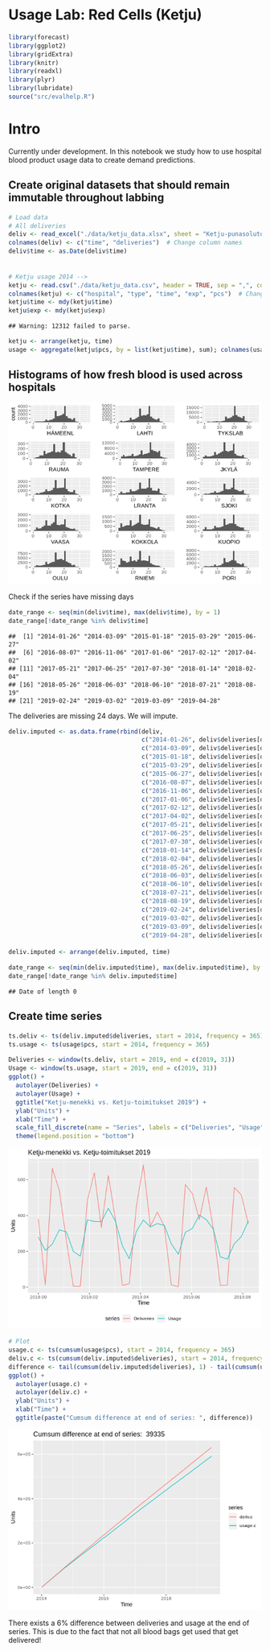 Usage Lab: Red Cells (Ketju)
================

``` r
library(forecast)
library(ggplot2)
library(gridExtra)
library(knitr)
library(readxl)
library(plyr)
library(lubridate)
source("src/evalhelp.R")
```

# Intro

Currently under development. In this notebook we study how to use
hospital blood product usage data to create demand
predictions.

## Create original datasets that should remain immutable throughout labbing

``` r
# Load data
# All deliveries
deliv <- read_excel("./data/ketju_data.xlsx", sheet = "Ketju-punasolutoimitukset 2014-")[, c('Päivämäärä', 'Toimitukset')]
colnames(deliv) <- c("time", "deliveries")  # Change column names
deliv$time <- as.Date(deliv$time)


# Ketju usage 2014 -->
ketju <- read.csv("./data/ketju_data.csv", header = TRUE, sep = ",", colClasses=c("NULL", NA, "NULL", "NULL", "NULL", NA, "NULL", "NULL", NA, NA, NA))
colnames(ketju) <- c("hospital", "type", "time", "exp", "pcs")  # Change column names
ketju$time <- mdy(ketju$time)
ketju$exp <- mdy(ketju$exp)
```

    ## Warning: 12312 failed to parse.

``` r
ketju <- arrange(ketju, time)
usage <- aggregate(ketju$pcs, by = list(ketju$time), sum); colnames(usage) <- c("time", "pcs")
```

## Histograms of how fresh blood is used across hospitals

![](ketju_usage_lab_files/figure-gfm/unnamed-chunk-2-1.png)<!-- -->

Check if the series have missing days

``` r
date_range <- seq(min(deliv$time), max(deliv$time), by = 1)
date_range[!date_range %in% deliv$time]
```

    ##  [1] "2014-01-26" "2014-03-09" "2015-01-18" "2015-03-29" "2015-06-27"
    ##  [6] "2016-08-07" "2016-11-06" "2017-01-06" "2017-02-12" "2017-04-02"
    ## [11] "2017-05-21" "2017-06-25" "2017-07-30" "2018-01-14" "2018-02-04"
    ## [16] "2018-05-26" "2018-06-03" "2018-06-10" "2018-07-21" "2018-08-19"
    ## [21] "2019-02-24" "2019-03-02" "2019-03-09" "2019-04-28"

The deliveries are missing 24 days. We will impute.

``` r
deliv.imputed <- as.data.frame(rbind(deliv,
                                     c("2014-01-26", deliv$deliveries[deliv$time == "2014-01-19"]),
                                     c("2014-03-09", deliv$deliveries[deliv$time == "2014-03-02"]),
                                     c("2015-01-18", deliv$deliveries[deliv$time == "2015-01-11"]),
                                     c("2015-03-29", deliv$deliveries[deliv$time == "2015-03-22"]),
                                     c("2015-06-27", deliv$deliveries[deliv$time == "2015-06-20"]),
                                     c("2016-08-07", deliv$deliveries[deliv$time == "2016-07-31"]),
                                     c("2016-11-06", deliv$deliveries[deliv$time == "2016-10-30"]),
                                     c("2017-01-06", deliv$deliveries[deliv$time == "2016-12-30"]),
                                     c("2017-02-12", deliv$deliveries[deliv$time == "2017-02-05"]),
                                     c("2017-04-02", deliv$deliveries[deliv$time == "2017-03-26"]),
                                     c("2017-05-21", deliv$deliveries[deliv$time == "2017-05-14"]),
                                     c("2017-06-25", deliv$deliveries[deliv$time == "2017-06-18"]),
                                     c("2017-07-30", deliv$deliveries[deliv$time == "2017-07-23"]),
                                     c("2018-01-14", deliv$deliveries[deliv$time == "2018-01-07"]),
                                     c("2018-02-04", deliv$deliveries[deliv$time == "2018-01-28"]),
                                     c("2018-05-26", deliv$deliveries[deliv$time == "2018-05-19"]),
                                     c("2018-06-03", deliv$deliveries[deliv$time == "2018-05-27"]),
                                     c("2018-06-10", deliv$deliveries[deliv$time == "2018-06-04"]),
                                     c("2018-07-21", deliv$deliveries[deliv$time == "2018-07-14"]),
                                     c("2018-08-19", deliv$deliveries[deliv$time == "2018-08-12"]),
                                     c("2019-02-24", deliv$deliveries[deliv$time == "2019-02-17"]),
                                     c("2019-03-02", deliv$deliveries[deliv$time == "2019-02-23"]),
                                     c("2019-03-09", deliv$deliveries[deliv$time == "2019-03-03"]),
                                     c("2019-04-28", deliv$deliveries[deliv$time == "2019-04-21"]))); colnames(deliv.imputed) <- c("time", "deliveries")

deliv.imputed <- arrange(deliv.imputed, time)
```

``` r
date_range <- seq(min(deliv.imputed$time), max(deliv.imputed$time), by = 1)
date_range[!date_range %in% deliv.imputed$time]
```

    ## Date of length 0

## Create time series

``` r
ts.deliv <- ts(deliv.imputed$deliveries, start = 2014, frequency = 365)
ts.usage <- ts(usage$pcs, start = 2014, frequency = 365)
```

``` r
Deliveries <- window(ts.deliv, start = 2019, end = c(2019, 31))
Usage <- window(ts.usage, start = 2019, end = c(2019, 31))
ggplot() + 
  autolayer(Deliveries) + 
  autolayer(Usage) + 
  ggtitle("Ketju-menekki vs. Ketju-toimitukset 2019") +
  ylab("Units") +
  xlab("Time") +
  scale_fill_discrete(name = "Series", labels = c("Deliveries", "Usage")) +
  theme(legend.position = "bottom")
```

![](ketju_usage_lab_files/figure-gfm/unnamed-chunk-7-1.png)<!-- -->

``` r
# Plot
usage.c <- ts(cumsum(usage$pcs), start = 2014, frequency = 365)
deliv.c <- ts(cumsum(deliv.imputed$deliveries), start = 2014, frequency = 365)
difference <- tail(cumsum(deliv.imputed$deliveries), 1) - tail(cumsum(usage$pcs), 1)
ggplot() + 
  autolayer(usage.c) + 
  autolayer(deliv.c) + 
  ylab("Units") +
  xlab("Time") +
  ggtitle(paste("Cumsum difference at end of series: ", difference))
```

![](ketju_usage_lab_files/figure-gfm/unnamed-chunk-8-1.png)<!-- -->

There exists a 6% difference between deliveries and usage at the end of
series. This is due to the fact that not all blood bags get used that
get delivered\!
